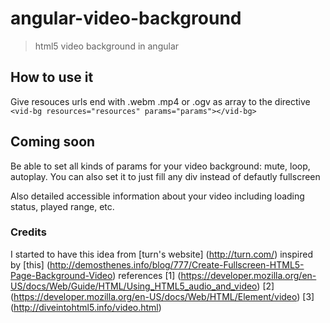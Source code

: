 angular-video-background
========================

> html5 video background in angular

## How to use it

Give resouces urls end with .webm .mp4 or .ogv as array to the directive 
```<vid-bg resources="resources" params="params"></vid-bg>```

## Coming soon

Be able to set all kinds of params for your video background: mute, loop, autoplay. You can also set it to just fill any div instead of defautly fullscreen

Also detailed accessible information about your video including loading status, played range, etc.

### Credits
  I started to have this idea from [turn's website] (http://turn.com/)
  inspired by [this] (http://demosthenes.info/blog/777/Create-Fullscreen-HTML5-Page-Background-Video)
  references [1] (https://developer.mozilla.org/en-US/docs/Web/Guide/HTML/Using_HTML5_audio_and_video)
  [2] (https://developer.mozilla.org/en-US/docs/Web/HTML/Element/video)
  [3] (http://diveintohtml5.info/video.html)
